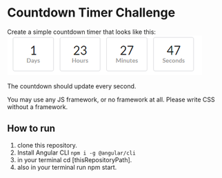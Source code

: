 # Countdown Timer Challenge
Create a simple countdown timer that looks like this:
![expected look](./src/assets/img/expected.png)


The countdown should update every second.

You may use any JS framework, or no framework at all.
Please write CSS without a framework.

How to run
------
1. clone this repository.
2. Install Angular CLI `npm i -g @angular/cli`
3. in your terminal cd [thisRepositoryPath].
3. also in your terminal run npm start.
